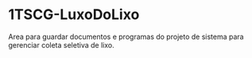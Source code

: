 # 1TSCG-LuxoDoLixo
Area para guardar documentos e programas do projeto de sistema para gerenciar coleta seletiva de lixo.
